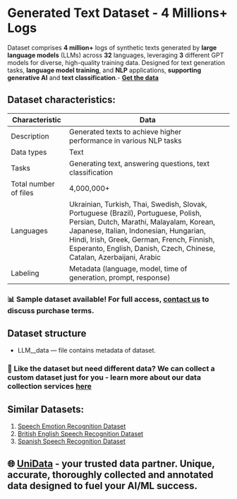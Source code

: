 # Generated Text Dataset - 4 Millions+ Logs
Dataset comprises **4 million+** logs of synthetic texts generated by **large language models** (LLMs) across **32** languages, leveraging **3** different GPT models for diverse, high-quality training data. Designed for text generation tasks, **language model training**, and **NLP** applications, **supporting generative AI** and **text classification**.- **[Get the data](https://unidata.pro/datasets/llm-text-generation/?utm_source=github-nlp&utm_medium=referral&utm_campaign=LLM-Text-Generation-Dataset)**
## Dataset characteristics:
| **Characteristic**       | **Data**                                                                 |
|--------------------------|--------------------------------------------------------------------------|
| Description              | Generated texts to achieve higher performance in various NLP tasks       |
| Data types               | Text                                                                    |
| Tasks                    | Generating text, answering questions, text classification              |
| Total number of files    | 4,000,000+                                                             |
| Languages                | Ukrainian, Turkish, Thai, Swedish, Slovak, Portuguese (Brazil), Portuguese, Polish, Persian, Dutch, Marathi, Malayalam, Korean, Japanese, Italian, Indonesian, Hungarian, Hindi, Irish, Greek, German, French, Finnish, Esperanto, English, Danish, Czech, Chinese, Catalan, Azerbaijani, Arabic |
| Labeling                 | Metadata (language, model, time of generation, prompt, response)        |

### 📊 Sample dataset available! For full access, [contact us](https://unidata.pro/datasets/llm-text-generation/?utm_source=github-nlp&utm_medium=referral&utm_campaign=LLM-Text-Generation-Dataset) to discuss purchase terms.

## Dataset structure
- LLM__data  — file contains metadata of dataset.

### 🧩 Like the dataset but need different data? We can collect a custom dataset just for you - learn more about our data collection services [here](https://unidata.pro/datasets/llm-text-generation/?utm_source=github-nlp&utm_medium=referral&utm_campaign=LLM-Text-Generation-Dataset)

## Similar Datasets:
1. [Speech Emotion Recognition Dataset](https://unidata.pro/datasets/speech-emotion-recognition/?utm_source=github-nlp&utm_medium=referral&utm_campaign=speech-emotion-recognition)
2. [British English Speech Recognition Dataset](https://unidata.pro/datasets/british-english-speech-recognition-dataset/?utm_source=github-nlp&utm_medium=referral&utm_campaign=british-english-speech-recognition-dataset)
3. [Spanish Speech Recognition Dataset](https://unidata.pro/datasets/spanish-speech-recognition-dataset/?utm_source=github-nlp&utm_medium=referral&utm_campaign=spanish-speech-recognition-dataset)

## 🌐 [UniData](https://unidata.pro/datasets/llm-text-generation/?utm_source=github-nlp&utm_medium=referral&utm_campaign=LLM-Text-Generation-Dataset) - your trusted data partner. Unique, accurate, thoroughly collected and annotated data designed to fuel your AI/ML success.
